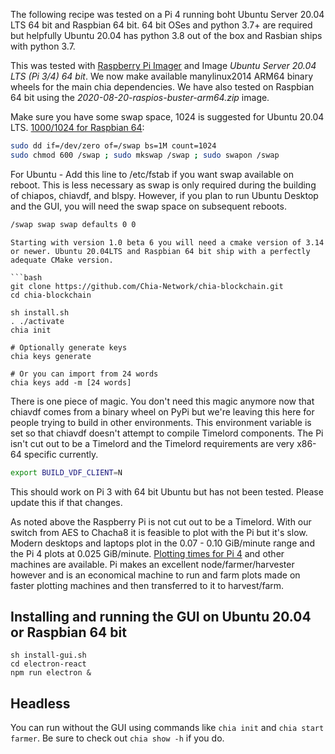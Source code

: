 The following recipe was tested on a Pi 4 running boht Ubuntu Server 20.04 LTS 64 bit and Raspbian 64 bit. 64 bit OSes and python 3.7+ are required but helpfully Ubuntu 20.04 has python 3.8 out of the box and Rasbian ships with python 3.7.

This was tested with [Raspberry Pi Imager](https://www.raspberrypi.org/downloads/) and Image _Ubuntu Server 20.04 LTS (Pi 3/4) 64 bit_. We now make available manylinux2014 ARM64 binary wheels for the main chia dependencies. We have also tested on Raspbian 64 bit using the _2020-08-20-raspios-buster-arm64.zip_ image.

Make sure you have some swap space, 1024 is suggested for Ubuntu 20.04 LTS. [1000/1024 for Raspbian 64](https://pimylifeup.com/raspberry-pi-swap-file/):
```bash
sudo dd if=/dev/zero of=/swap bs=1M count=1024
sudo chmod 600 /swap ; sudo mkswap /swap ; sudo swapon /swap
```

For Ubuntu - Add this line to /etc/fstab if you want swap available on reboot. This is less necessary as swap is only required during the building of chiapos, chiavdf, and blspy. However, if you plan to run Ubuntu Desktop and the GUI, you will need the swap space on subsequent reboots.

```bash
/swap swap swap defaults 0 0
```

```
Starting with version 1.0 beta 6 you will need a cmake version of 3.14 or newer. Ubuntu 20.04LTS and Raspbian 64 bit ship with a perfectly adequate CMake version.

```bash
git clone https://github.com/Chia-Network/chia-blockchain.git
cd chia-blockchain

sh install.sh
. ./activate
chia init

# Optionally generate keys
chia keys generate

# Or you can import from 24 words
chia keys add -m [24 words]
```

There is one piece of magic. You don't need this magic anymore now that chiavdf comes from a binary wheel on PyPi but we're leaving this here for people trying to build in other environments. This environment variable is set so that chiavdf doesn't attempt to compile Timelord components. The Pi isn't cut out to be a Timelord and the Timelord requirements are very x86-64 specific currently.
```bash
export BUILD_VDF_CLIENT=N
```

This should work on Pi 3 with 64 bit Ubuntu but has not been tested. Please update this if that changes.

As noted above the Raspberry Pi is not cut out to be a Timelord. With our switch from AES to Chacha8 it is feasible to plot with the Pi but it's slow. Modern desktops and laptops plot in the 0.07 - 0.10 GiB/minute range and the Pi 4 plots at 0.025 GiB/minute. [Plotting times for Pi 4](https://github.com/Chia-Network/chia-blockchain/wiki/k-sizes#raspberry-pi-4) and other machines are available. Pi makes an excellent node/farmer/harvester however and is an economical machine to run and farm plots made on faster plotting machines and then transferred to it to harvest/farm.

## Installing and running the GUI on Ubuntu 20.04 or Raspbian 64 bit

```
sh install-gui.sh
cd electron-react
npm run electron &
```

## Headless

You can run without the GUI using commands like `chia init` and `chia start farmer`. Be sure to check out `chia show -h` if you do.